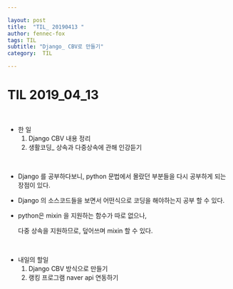```yaml
---

layout: post
title:  "TIL_ 20190413 "
author: fennec-fox
tags: TIL
subtitle: "Django_ CBV로 만들기"
category:  TIL

---
```




# TIL 2019_04_13

<br>

- 한 일
  1. Django CBV 내용 정리
  2. 생활코딩_ 상속과 다중상속에 관해 인강듣기

<br>

- Django 를 공부하다보니, python 문법에서 몰랐던 부분들을 다시 공부하게 되는 장점이 있다. 

- Django 의 소스코드들을 보면서 어떤식으로 코딩을 해야하는지 공부 할 수 있다. 

- python은 mixin 을 지원하는 함수가 따로 없으나, 

  다중 상속을 지원하므로, 덮어쓰며 mixin 할 수 있다. 

<br>

- 내일의 할일
  1. Django CBV 방식으로 만들기
  2. 랭킹 프로그램 naver api 연동하기
